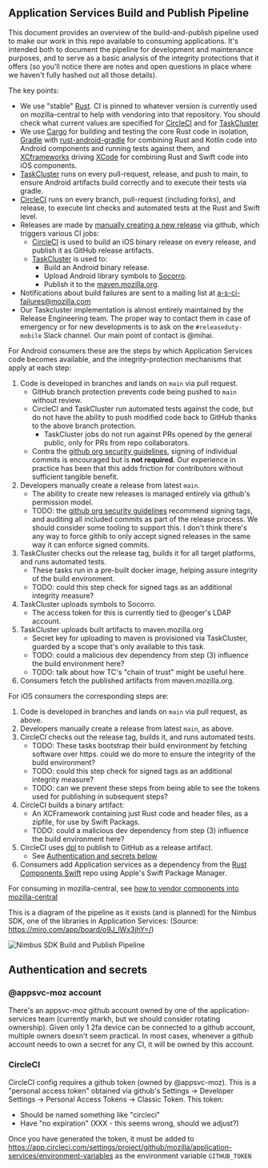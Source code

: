 ## Application Services Build and Publish Pipeline

This document provides an overview of the build-and-publish pipeline used to make our work
in this repo available to consuming applications. It's intended both to document the pipeline
for development and maintenance purposes, and to serve as a basic analysis of the integrity
protections that it offers (so you'll notice there are notes and open questions in place where
we haven't fully hashed out all those details).

The key points:

* We use "stable" [Rust](https://www.rust-lang.org/). CI is pinned to whatever version is currently used on mozilla-central
  to help with vendoring into that repository. You should check what current values are
  specified for [CircleCI](../.circleci/config.yml) and for [TaskCluster](../taskcluster/scripts/toolchain/rustup-setup.sh)
* We use [Cargo](https://github.com/rust-lang/cargo) for building and testing the core Rust code in isolation,
  [Gradle](https://gradle.org/) with [rust-android-gradle](https://github.com/mozilla/rust-android-gradle)
  for combining Rust and Kotlin code into Android components and running tests against them,
  and [XCframeworks](https://developer.apple.com/documentation/swift_packages/distributing_binary_frameworks_as_swift_packages) driving [XCode](../xconfig)
  for combining Rust and Swift code into iOS components.
* [TaskCluster](../automation/taskcluster/README.md) runs on every pull-request, release,
  and push to main, to ensure Android artifacts build correctly and to execute their
  tests via gradle.
* [CircleCI](../.circleci/config.yml) runs on every branch, pull-request (including forks), and release,
  to execute lint checks and automated tests at the Rust and Swift level.
* Releases are made by [manually creating a new release](./howtos/cut-a-new-release.md) via github,
  which triggers various CI jobs:
    * [CircleCI](../.circleci/config.yml) is used to build an iOS binary release on every release,
      and publish it as GitHub release artifacts.
    * [TaskCluster](../automation/taskcluster/README.md) is used to:
        * Build an Android binary release.
        * Upload Android library symbols to [Socorro](https://wiki.mozilla.org/Socorro).
        * Publish it to the [maven.mozilla.org](https://maven.mozilla.org).
* Notifications about build failures are sent to a mailing list at
  [a-s-ci-failures@mozilla.com](https://groups.google.com/a/mozilla.com/forum/#!forum/a-s-ci-failures)
* Our Taskcluster implementation is almost entirely maintained by the Release Engineering team.
  The proper way to contact them in case of emergency or for new developments is to ask on the `#releaseduty-mobile` Slack channel.
  Our main point of contact is @mihai.

For Android consumers these are the steps by which Application Services code becomes available,
and the integrity-protection mechanisms that apply at each step:

1. Code is developed in branches and lands on `main` via pull request.
    * GitHub branch protection prevents code being pushed to `main` without review.
    * CircleCI and TaskCluster run automated tests against the code, but do not have
      the ability to push modified code back to GitHub thanks to the above branch protection.
      * TaskCluster jobs do not run against PRs opened by the general public,
        only for PRs from repo collaborators.
    * Contra the [github org security guidelines](https://wiki.mozilla.org/GitHub/Repository_Security),
      signing of individual commits is encouraged but is **not required**. Our experience in practice
      has been that this adds friction for contributors without sufficient tangible benefit.
2. Developers manually create a release from latest `main`.
    * The ability to create new releases is managed entirely via github's permission model.
    * TODO: the [github org security guidelines](https://wiki.mozilla.org/GitHub/Repository_Security)
      recommend signing tags, and auditing all included commits as part of the release process.
      We should consider some tooling to support this. I don't think there's any way to force
      githib to only accept signed releases in the same way it can enforce signed commits.
3. TaskCluster checks out the release tag, builds it for all target platforms, and runs automated tests.
    * These tasks run in a pre-built docker image, helping assure integrity of the build environment.
    * TODO: could this step check for signed tags as an additional integrity measure?
5. TaskCluster uploads symbols to Socorro.
    * The access token for this is currently tied to @eoger's LDAP account.
5. TaskCluster uploads built artifacts to maven.mozilla.org
    * Secret key for uploading to maven is provisioned via TaskCluster,
      guarded by a scope that's only available to this task.
    * TODO: could a malicious dev dependency from step (3) influence the build environment here?
    * TODO: talk about how TC's "chain of trust" might be useful here.
6. Consumers fetch the published artifacts from maven.mozilla.org.

For iOS consumers the corresponding steps are:

1. Code is developed in branches and lands on `main` via pull request, as above.
2. Developers manually create a release from latest `main`, as above.
3. CircleCI checks out the release tag, builds it, and runs automated tests.
    * TODO: These tasks bootstrap their build environment by fetching software over https.
      could we do more to ensure the integrity of the build environment?
    * TODO: could this step check for signed tags as an additional integrity measure?
    * TODO: can we prevent these steps from being able to see the tokens used
      for publishing in subsequent steps?
4. CircleCI builds a binary artifact:
    * An XCFramework containing just Rust code and header files, as a zipfile, for use by Swift Packags.
    * TODO: could a malicious dev dependency from step (3) influence the build environment here?
5. CircleCI uses [dpl](https://github.com/travis-ci/dpl) to publish to GitHub as a release artifact.
    * See [Authentication and secrets below](#authentication-and-secrets)
6. Consumers add Application services as a dependency from the [Rust Components Swift](https://github.com/mozilla/rust-components-swift/) repo using Apple's Swift Package Manager.

For consuming in mozilla-central, see [how to vendor components into mozilla-central
](./howtos/vendoring-into-mozilla-central.md)


This is a diagram of the pipeline as it exists (and is planned) for the Nimbus SDK, one of the
libraries in Application Services:
(Source: https://miro.com/app/board/o9J_lWx3jhY=/)

![Nimbus SDK Build and Publish Pipeline](./diagrams/Nimbus-SDK-Build-and-Publish-Pipeline.jpg)

## Authentication and secrets

### @appsvc-moz account

There's an appsvc-moz github account owned by one of the application-services team (currently markh, but we should consider rotating ownership).
Given only 1 2fa device can be connected to a github account, multiple owners doesn't seem practical.
In most cases, whenever a github account needs to own a secret for any CI, it will be owned by this account.

### CircleCI

CircleCI config requires a github token (owned by @appsvc-moz). This is a "personal access token"
obtained via github's Settings -> Developer Settings -> Personal Access Tokens -> Classic Token. This token:
* Should be named something like "circleci"
* Have "no expiration" (XXX - this seems wrong, should we adjust?)

Once you have generated the token, it must be added to https://app.circleci.com/settings/project/github/mozilla/application-services/environment-variables as the environment variable `GITHUB_TOKEN`

